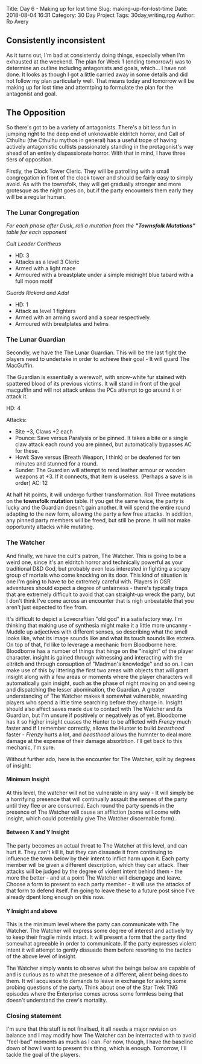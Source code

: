 Title: Day 6 - Making up for lost time
Slug: making-up-for-lost-time
Date: 2018-08-04 16:31
Category: 30 Day Project
Tags: 30day,writing,rpg
Author: Ro Avery

## Consistently inconsistent

As it turns out, I'm bad at consistently doing things, especially when I'm exhausted at the weekend. The plan for Week 1 (ending tomorrow!) was to determine an outline including antagonists and goals, which... I have not done. It looks as though I got a little carried away in some details and did not follow my plan particularly well. That means today and tomorrow will be making up for lost time and attemtping to formulate the plan for the antagonist and goal.

## The Opposition

So there's got to be a variety of antagonists. There's a bit less fun in jumping right to the deep end of unknowable eldritch horror, and Call of Cthulhu (the Cthulhu mythos in general) has a useful trope of having actively antagonistic cultists passionately standing in the protagonist's way ahead of an entirely dispassionate horror. With that in mind, I have three tiers of opposition.

Firstly, the Clock Tower Cleric. They will be patrolling with a small congregation in front of the clock tower and should be fairly easy to simply avoid. As with the townsfolk, they will get gradually stronger and more grotesque as the night goes on, but if the party encounters them early they will be a regular human.

### The Lunar Congregation

*For each phase after Dusk, roll a mutation from the **"Townsfolk Mutations"** table for each opponent*

*Cult Leader Coritheus*

 * HD: 3
 * Attacks as a level 3 Cleric
 * Armed with a light mace
 * Armoured with a breastplate under a simple midnight blue tabard with a full moon motif

*Guards Rickard and Adal*

 * HD: 1
 * Attack as level 1 fighters
 * Armed with an arming sword and a spear respectively.
 * Armoured with breatplates and helms

### The Lunar Guardian

Secondly, we have the The Lunar Guardian. This will be the last fight the players need to undertake in order to achieve their goal - It will guard The MacGuffin.

The Guardian is essentially a werewolf, with snow-white fur stained with spattered blood of its previous victims. It will stand in front of the goal macguffin and will not attack unless the PCs attempt to go around it or attack it. 

HD: 4

Attacks: 

 * Bite +3, Claws +2 each
 * Pounce: Save versus Paralysis or be pinned. It takes a bite or a single claw attack each round you are pinned, but automatically bypasses AC for these.
 * Howl: Save versus (Breath Weapon, I think) or be deafened for ten minutes and stunned for a round.
 * Sunder: The Guardian will attempt to rend leather armour or wooden weapons at +3. If it connects, that item is useless. (Perhaps a save is in order)
AC: 12

At half hit points, it will undergo further transformation. Roll Three mutations on the **townsfolk mutation** table. If you get the same twice, the party is lucky and the Guardian doesn't gain another. It will spend the entire round adapting to the new form, allowing the party a few free attacks. In addition, any pinned party members will be freed, but still be prone. It will not make opportunity attacks while mutating.

### The Watcher

And finally, we have the cult's patron, The Watcher. This is going to be a weird one, since it's an eldritch horror and technically powerful as your traditional D&D God, but probably even less interested in fighting a scrapy group of mortals who come knocking on its door. This kind of situation is one I'm going to have to be extremely careful with. Players in OSR adventures should expect a degree of unfairness - there's typically traps that are extremely difficult to avoid that can straight-up wreck the party, but I don't think I've come across an encounter that is nigh unbeatable that you aren't just expected to flee from. 

It's difficult to depict a Lovecraftian "old god" in a satisfactory way. I'm thinking that making use of synthesia might make it a little more uncanny - Muddle up adjectives with different senses, so describing what the smell looks like, what its image sounds like and what its touch sounds like etctera. On top of that, I'd like to leverage a mechanic from Bloodborne here. Bloodborne has a number of things that hinge on the "insight" of the player character. insight is gained through witnessing and interacting with the eltritch and through consuption of "Madman's knowledge" and so on. I can make use of this by littering the first two areas with objects that will grant insight along with a few areas or moments where the player characters will automatically gain insight, such as the phase of night moving on and seeing and dispatching the lesser abomination, the Guardian. A greater understanding of The Watcher makes it somewhat vulnerable, rewarding players who spend a little time searching before they charge in. Insight should also affect saves made due to contact with The Watcher and its Guardian, but I'm unsure if positively or negatively as of yet. Bloodborne has it so higher insight cuases the Hunter to be afflicted with *Frenzy* much faster and if I remember correctly, allows the Hunter to build *beasthood* faster - *Frenzy* hurts a lot, and *beasthood* allows the humnter to deal more damage at the expense of their damage absorbtion. I'll get back to this mechanic, I'm sure.

Without further ado, here is the encounter for The Watcher, split by degrees of insight:

#### Minimum Insight

At this level, the watcher will not be vulnerable in any way - It will simply be a horrifying presence that will continually assault the senses of the party until they flee or are consumed. Each round the party spends in the presence of The Watcher will cause an affliction (some will come with insight, which could potentially give The Watcher discernable form).

#### Between X and Y Insight

The party becomes an actual threat to The Watcher at this level, and can hurt it. They can't kill it, but they can dissuade it from continuing to influence the town below by their intent to inflict harm upon it. Each party member will be given a different description, which they can attack. Their attacks will be judged by the degree of violent intent behind them - the more the better - and at a point The Watcher will disengage and leave. Choose a form to present to each party member - it will use the attacks of that form to defend itself. I'm going to leave these to a future post since I've already dpent long enough on this now.

#### Y Insight and above

This is the minimum level where the party can communicate with The Watcher. The Watcher will express some degree of interest and actively try to keep their fragile minds intact. It will present a form that the party find somewhat agreeable in order to communicate. If the party expresses violent intent it will attempt to gently dissuade them before resorting to the tactics of the above level of insight.

The Watcher simply wants to observe what the beings below are capable of and is curious as to what the presence of a different, alient being does to them. It will acquiesce to demands to leave in exchange for asking some probing questions of the party. Think about one of the Star Trek TNG episodes where the Enterprise comes across some formless being that doesn't understand the crew's mortality.

### Closing statement

I'm sure that this stuff is not finalised, it all needs a major revision on balance and I may modify how The Watcher can be interracted with to avoid "feel-bad" moments as much as I can. For now, though, I have the baseline down of how I want to present this thing, which is enough. Tomorrow, I'll tackle the goal of the players.

